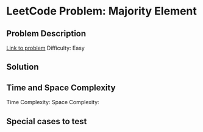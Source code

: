 # LeetCode Problem: Majority Element

## Problem Description
[Link to problem](https://leetcode.com/problems/majority-element/description/?envType=study-plan-v2&envId=top-interview-150)
Difficulty: Easy

## Solution


## Time and Space Complexity
Time Complexity: 
Space Complexity: 

## Special cases to test
